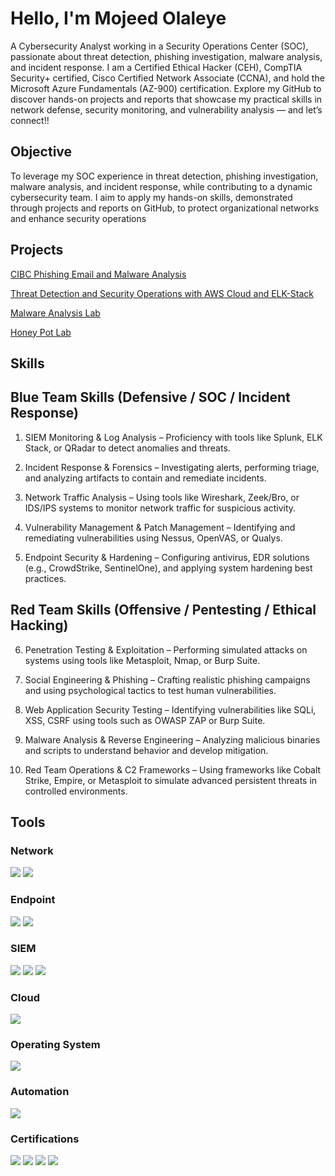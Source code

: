 # Hello, I'm Mojeed Olaleye
<a href="https://www.linkedin.com/in/mojeed-olaleye-b01b1118b/" /></a>

A Cybersecurity Analyst working in a Security Operations Center (SOC), passionate about threat detection, phishing investigation, malware analysis, and incident response.
I am a Certified Ethical Hacker (CEH), CompTIA Security+ certified, Cisco Certified Network Associate (CCNA), and hold the Microsoft Azure Fundamentals (AZ-900) certification. Explore my GitHub to discover hands-on projects and reports that showcase my practical skills in network defense, security monitoring, and vulnerability analysis — and let’s connect!!





## Objective

To leverage my SOC experience in threat detection, phishing investigation, malware analysis, and incident response, while contributing to a dynamic cybersecurity team. I aim to apply my hands-on skills, demonstrated through projects and reports on GitHub, to protect organizational networks and enhance security operations

## Projects 

<a href="https://github.com/OlaleyeAyobami/CIBC-Phishing-Email-and-Malware-Anaysis">CIBC Phishing Email and Malware Analysis</a>


<a href="https://github.com/OlaleyeAyobami/Security-Operations-with-AWS-ELK-Stack.">Threat Detection and Security Operations with AWS Cloud and ELK-Stack</a>


<a href="https://github.com/OlaleyeAyobami/Malware-Analysis-Lab/tree/main">Malware Analysis Lab</a>


<a href="https://github.com/OlaleyeAyobami/Honey-Pot-Lab">Honey Pot Lab</a> 

## Skills
## Blue Team Skills (Defensive / SOC / Incident Response)

1. SIEM Monitoring & Log Analysis – Proficiency with tools like Splunk, ELK Stack, or QRadar to detect anomalies and threats.

2. Incident Response & Forensics – Investigating alerts, performing triage, and analyzing artifacts to contain and remediate incidents.

3. Network Traffic Analysis – Using tools like Wireshark, Zeek/Bro, or IDS/IPS systems to monitor network traffic for suspicious activity.

4. Vulnerability Management & Patch Management – Identifying and remediating vulnerabilities using Nessus, OpenVAS, or Qualys.

5. Endpoint Security & Hardening – Configuring antivirus, EDR solutions (e.g., CrowdStrike, SentinelOne), and applying system hardening best practices.

## Red Team Skills (Offensive / Pentesting / Ethical Hacking)

6. Penetration Testing & Exploitation – Performing simulated attacks on systems using tools like Metasploit, Nmap, or Burp Suite.

7. Social Engineering & Phishing – Crafting realistic phishing campaigns and using psychological tactics to test human vulnerabilities.

8. Web Application Security Testing – Identifying vulnerabilities like SQLi, XSS, CSRF using tools such as OWASP ZAP or Burp Suite.

9. Malware Analysis & Reverse Engineering – Analyzing malicious binaries and scripts to understand behavior and develop mitigation.

10. Red Team Operations & C2 Frameworks – Using frameworks like Cobalt Strike, Empire, or Metasploit to simulate advanced persistent threats in controlled environments.


## Tools

### Network
<div>
    <img src="https://img.shields.io/badge/-Wireshark-1679A7?&style=for-the-badge&logo=Wireshark&logoColor=white" />
    <img src="https://img.shields.io/badge/-Suricata-EF3B2D?&style=for-the-badge&logo=Suricata&logoColor=white" />
    
</div>

### Endpoint
<div>
    <img src="https://img.shields.io/badge/-Microsoft_Defender_for_Endpoint-00A4EF?&style=for-the-badge&logo=Microsoft&logoColor=white" />
    <img src="https://img.shields.io/badge/-Velociraptor-4B275F?&style=for-the-badge&logo=Velociraptor&logoColor=white" />
</div>

### SIEM
<div>
    <img src="https://img.shields.io/badge/-Microsoft_Sentinel-0078D4?&style=for-the-badge&logo=Microsoft&logoColor=white" />
    <img src="https://img.shields.io/badge/-Splunk-000000?&style=for-the-badge&logo=Splunk&logoColor=white" />
    <img src="https://img.shields.io/badge/-Elastic-005571?&style=for-the-badge&logo=Elastic&logoColor=white" />
</div>

### Cloud
<div>
    <img src="https://img.shields.io/badge/-Azure_Sentinel-0078D4?&style=for-the-badge&logo=Microsoft&logoColor=white" />
</div>


### Operating System
<div>
   <img src="https://img.shields.io/badge/-Kali_Linux-0078D4?&style=for-the-badge&logo=Linux&logoColor=white" />
</div>


### Automation
<div>
  <img src="https://img.shields.io/badge/-Python-0078D4?&style=for-the-badge&logo=Python&logoColor=white" />
</div>

### Certifications

<div>
<img src="https://img.shields.io/badge/-Microsoft_Security_Operations_Analyst_(SC_200)-FF0000?&style=for-the-badge&logo=Microsoft&logoColor=white" />

<img src="https://img.shields.io/badge/-Security%2B-FF0000?&style=for-the-badge&logo=CompTIA&logoColor=white" />
<img src="https://img.shields.io/badge/-CCNA-FF0000?&style=for-the-badge&logo=Cisco&logoColor=white" />
<img src="https://img.shields.io/badge/-Azure_900-FF0000?&style=for-the-badge&logo=Microsoft&logoColor=white" />



